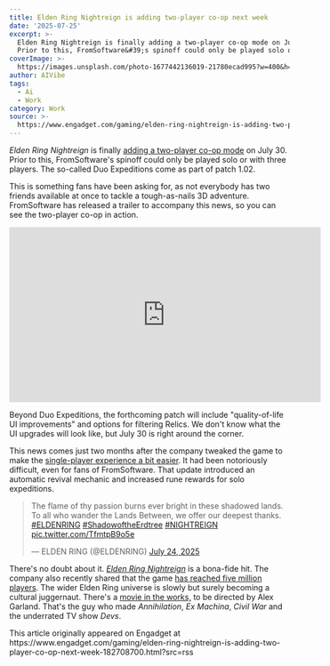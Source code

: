 ```yaml
---
title: Elden Ring Nightreign is adding two-player co-op next week
date: '2025-07-25'
excerpt: >-
  Elden Ring Nightreign is finally adding a two-player co-op mode on July 30.
  Prior to this, FromSoftware&#39;s spinoff could only be played solo or wit...
coverImage: >-
  https://images.unsplash.com/photo-1677442136019-21780ecad995?w=400&h=200&fit=crop&auto=format
author: AIVibe
tags:
  - Ai
  - Work
category: Work
source: >-
  https://www.engadget.com/gaming/elden-ring-nightreign-is-adding-two-player-co-op-next-week-182708700.html?src=rss
---
```

<p><em>Elden Ring Nightreign </em>is finally <a data-i13n="cpos:1;pos:1" href="https://x.com/ELDENRING/status/1948745061984014727">adding a two-player co-op mode</a> on July 30. Prior to this, FromSoftware&#39;s spinoff could only be played solo or with three players. The so-called Duo Expeditions come as part of patch 1.02.</p>
<p>This is something fans have been asking for, as not everybody has two friends available at once to tackle a tough-as-nails 3D adventure. FromSoftware has released a trailer to accompany this news, so you can see the two-player co-op in action.</p>
<span id="end-legacy-contents"></span><div id="a00a3c326f7045b0aa58e75891361f89"><iframe width="560" height="315" src="https://www.youtube.com/embed/eWqBTAYa8h4?si=dpa4NomCKX2lYDyB" title="YouTube video player" frameborder="0" allowfullscreen></iframe></div>
<p>Beyond Duo Expeditions, the forthcoming patch will include &quot;quality-of-life UI improvements&quot; and options for filtering Relics. We don&#39;t know what the UI upgrades will look like, but July 30 is right around the corner.</p>
<p>This news comes just two months after the company tweaked the game to make the <a data-i13n="cpos:2;pos:1" href="https://www.engadget.com/gaming/elden-ring-nightreigns-next-patch-will-make-gameplay-easier-for-solo-players-183644323.html">single-player experience a bit easier</a>. It had been notoriously difficult, even for fans of FromSoftware. That update introduced an automatic revival mechanic and increased rune rewards for solo expeditions.</p>
<div id="cdc923a592c14256a63603820141ec91"><blockquote class="twitter-tweet"><p lang="en" dir="ltr">The flame of thy passion burns ever bright in these shadowed lands.<br>To all who wander the Lands Between, we offer our deepest thanks. <a href="https://twitter.com/hashtag/ELDENRING?src=hash&amp;ref_src=twsrc%5Etfw">#ELDENRING</a> <a href="https://twitter.com/hashtag/ShadowoftheErdtree?src=hash&amp;ref_src=twsrc%5Etfw">#ShadowoftheErdtree</a> <a href="https://twitter.com/hashtag/NIGHTREIGN?src=hash&amp;ref_src=twsrc%5Etfw">#NIGHTREIGN</a> <a href="https://t.co/TfmtpB9o5e">pic.twitter.com/TfmtpB9o5e</a></p>— ELDEN RING (@ELDENRING) <a href="https://twitter.com/ELDENRING/status/1948382858109698175?ref_src=twsrc%5Etfw">July 24, 2025</a></blockquote>
 

</div>
<p>There&#39;s no doubt about it. <a data-i13n="cpos:3;pos:1" href="https://www.engadget.com/gaming/elden-ring-nightreign-is-a-co-op-spinoff-coming-in-2025-015211308.html"><em>Elden Ring Nightreign</em></a> is a bona-fide hit. The company also recently shared that the game <a data-i13n="cpos:4;pos:1" href="https://x.com/ELDENRING/status/1948382858109698175">has reached five million players</a>. The wider Elden Ring universe is slowly but surely becoming a cultural juggernaut. There&#39;s a <a data-i13n="cpos:5;pos:1" href="http://directed/">movie in the works,</a> to be directed by Alex Garland. That&#39;s the guy who made <em>Annihilation</em>, <em>Ex Machina</em>, <em>Civil War</em> and the underrated TV show <em>Devs</em>.</p>This article originally appeared on Engadget at https://www.engadget.com/gaming/elden-ring-nightreign-is-adding-two-player-co-op-next-week-182708700.html?src=rss
